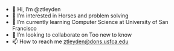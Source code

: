 - 👋 Hi, I’m @ztleyden
- 👀 I’m interested in Horses and problem solving
- 🌱 I’m currently learning Computer Science at University of San Francisco
- 💞️ I’m looking to collaborate on Too new to know
- 📫 How to reach me ztleyden@dons.usfca.edu

<!---
ztleyden/ztleyden is a ✨ special ✨ repository because its `README.md` (this file) appears on your GitHub profile.
You can click the Preview link to take a look at your changes.
--->
